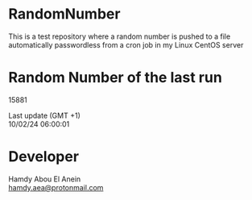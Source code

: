 # RandomNumber    
This is a test repository where a random number is pushed to a file automatically passwordless from a cron job in my Linux CentOS server    
# Random Number of the last run   
15881
      
Last update (GMT +1)    
10/02/24 06:00:01
# Developer    
Hamdy Abou El Anein   
hamdy.aea@protonmail.com
